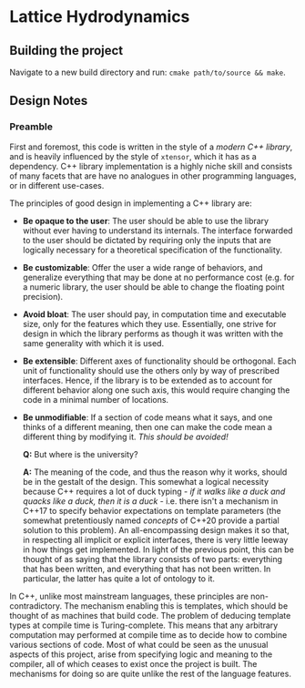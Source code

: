 # Lattice Hydrodynamics

## Building the project

Navigate to a new build directory and run:
`cmake path/to/source && make`.

## Design Notes

### Preamble

First and foremost, this code is written in the style of a _modern C++ library_,
and is heavily influenced by the style of `xtensor`, which it has as a dependency.
C++ library implementation is a highly niche skill and consists of many facets
that are have no analogues in other programming languages, or in different use-cases.

The principles of good design in implementing a C++ library are:
* __Be opaque to the user__: The user should be able to use the library without
ever having to understand its internals. The interface forwarded to the user
should be dictated by requiring only the inputs that are logically necessary
for a theoretical specification of the functionality.
* __Be customizable__: Offer the user a wide range of behaviors, and generalize
everything that may be done at no performance cost (e.g. for a numeric library,
the user should be able to change the floating point precision).
* __Avoid bloat__: The user should pay, in computation time and executable size,
only for the features which they use. Essentially, one strive for design in which
the library performs as though it was written with the same generality with which
it is used.
* __Be extensible__: Different axes of functionality should be orthogonal. Each
unit of functionality should use the others only by way of prescribed interfaces.
Hence, if the library is to be extended as to account for different behavior
along one such axis, this would require changing the code in a minimal number of
locations.
* __Be unmodifiable__: If a section of code means what it says, and one thinks
of a different meaning, then one can make the code mean a different thing by
modifying it. _This should be avoided!_

   __Q:__ But where is the university?

   __A:__ The meaning of the code, and thus the reason why it works, should be
in the gestalt of the design. This somewhat a logical necessity because C++
requires a lot of duck typing - _if it walks like a duck and quacks like a duck,
then it is a duck_ - i.e. there isn't a mechanism in C++17 to specify behavior
expectations on template parameters (the somewhat pretentiously named _concepts_
of C++20 provide a partial solution to this problem). An all-encompassing design
makes it so that, in respecting all implicit or explicit interfaces, there is very
little leeway in how things get implemented. In light of the previous point, this
can be thought of as saying that the library consists of two parts: everything that
has been written, and everything that has not been written. In particular, the latter
has quite a lot of ontology to it.

In C++, unlike most mainstream languages, these principles are non-contradictory.
The mechanism enabling this is templates, which should be thought of as machines that
build code. The problem of deducing template types at compile time is Turing-complete.
This means that any arbitrary computation may performed at compile time as to decide
how to combine various sections of code. Most of what could be seen as the unusual
aspects of this project, arise from specifying logic and meaning to the compiler,
all of which ceases to exist once the project is built. The mechanisms for doing so
are quite unlike the rest of the language features.
